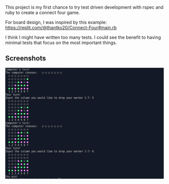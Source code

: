 This project is my first chance to try test driven development with rspec and ruby to create a connect four game.

For board design, I was inspired by this example: https://replit.com/@thantko20/Connect-Four#main.rb

I think I might have written too many tests. I could see the benefit to having minimal tests that focus on the most important things. 

## Screenshots

![Connect Four](assets/connect-four-600w.png)
